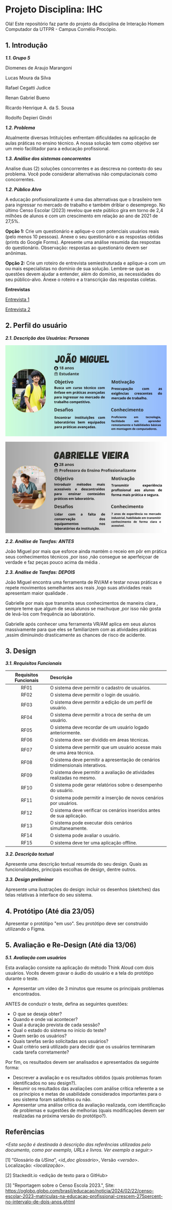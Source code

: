 
# Projeto Disciplina: IHC


Olá! Este repositório faz parte do projeto da disciplina de Interação Homem Computador da UTFPR - Campus Cornélio Procópio. 

## 1. Introdução

***1.1.  Grupo 5***

Diomenes de Araujo Marangoni

Lucas Moura da Silva

Rafael Cegatti Judice

Renan Gabriel Bueno

Ricardo Henrique A. da S. Sousa

Rodolfo Depieri Gindri

***1.2.  Problema***

Atualmente diversas Intituições enfrentam dificuldades na aplicação de aulas práticas no ensino técnico. A nossa solução tem como objetivo ser um meio facilitador para a educação profissional.

***1.3.  Análise dos sistemas concorrentes***

Analise  duas (2) soluções concorrentes e as descreva no contexto do seu problema. Você pode considerar alternativas não computacionais como concorrentes.

***1.2.  Público Alvo***

A educação profissionalizante é uma das alternativas que o brasileiro tem para ingressar no mercado de trabalho e também driblar o desemprego. No último Censo Escolar (2023) revelou que este público gira em torno de 2,4 milhões de alunos e com um crescimento em relação ao ano de 2021 de 27,5%.

**Opção 1:** Crie um questionário e aplique-o  com potenciais usuários reais  (pelo menos 10 pessoas). Anexe o seu questionário e as respostas obtidas (prints do Google Forms).  Apresente uma análise  resumida das respostas do questionário.  Observação: respostas ao questionário devem ser anônimas.

**Opção 2:** Crie um roteiro de entrevista semiestruturada e aplique-a com um ou mais especialistas no domínio de sua solução. Lembre-se que as questões devem ajudar a entender, além do domínio, as necessidades do seu público-alvo. Anexe o roteiro e a transcrição das respostas coletas.

**Entrevistas**

[Entrevista 1](https://github.com/ricardohsousa/disciplina-ihc/blob/main/Documentos/Entrevista%201.pdf)

[Entrevista 2](https://github.com/ricardohsousa/disciplina-ihc/blob/main/Documentos/Entrevista%202.PDF)
## 2. Perfil do usuário

***2.1. Descrição dos Usuários: Personas***

![Persona 1](https://github.com/ricardohsousa/disciplina-ihc/blob/main/Documentos/Persona%201.jpg)

![Persona 2](https://github.com/ricardohsousa/disciplina-ihc/blob/main/Documentos/Persona%202.jpg)

***2.2. Análise de Tarefas: ANTES***

João Miguel por mais que esforce ainda mantém o receio em pôr em prática seus conhecimentos técnicos ,por isso ,não consegue se aperfeiçoar de verdade e faz peças pouco acima da média .

***2.3. Análise de Tarefas: DEPOIS***

João Miguel encontra uma ferramenta de RV/AM e testar novas práticas e repete movimentos semelhantes aos reais ,logo suas atividades reais apresentam maior qualidade .

Gabrielle por mais que transmita seus conhecimentos de maneira clara , sempre teme que algum de seus alunos se machuque ,por isso não gosta de levá-los com frequência ao laboratório.

Gabrielle após conhecer uma ferramenta VR/AM aplica em seus alunos massivamente para que eles se familiarizem com as atividades práticas ,assim diminuindo drasticamente as chances de risco de acidente.

## 3. Design

***3.1. Requisitos Funcionais***

| Requisitos Funcionais | Descrição |
| :---: | :--- |
| RF01 | O sistema deve permitir o cadastro de usuários. 
| RF02 | O sistema deve permitir o login de usuário. 
| RF03 | O sistema deve permitir a edição de um perfil de usuário. |
| RF04 | O sistema deve permitir a troca de senha de um usuário. |
| RF05 | O sistema deve recordar de um usuário logado anteriormente. |
| RF06 | O sistema deve ser dividido em áreas técnicas. |
| RF07 | O sistema deve permitir que um usuário acesse mais de uma área técnica. |
| RF08 | O sistema deve permitir a apresentação de cenários tridimensionais interativos.
| RF09 | O sistema deve permitir a avaliação de atividades realizadas no mesmo.
| RF10 | O sistema pode gerar relatórios sobre o desempenho do usuário.
| RF11| O sistema pode permitir a inserção de novos cenários por usuários.
| RF12 | O sistema deve verificar os cenários inseridos antes de sua aplicação.
| RF13 | O sistema pode executar dois cenários simultaneamente.
| RF14 | O sistema pode avaliar o usuário.
| RF15 | O sistema deve ter uma aplicação offline.
    
***3.2. Descrição textual***    

Apresente uma descrição textual resumida do seu design.  Quais as funcionalidades, principais escolhas de design, dentre outros. 

***3.3. Design preliminar***      

Apresente uma ilustrações do design: incluir os desenhos (sketches) das telas relativas à interface do seu sistema. 

## 4. Protótipo (Até dia 23/05)

Apresentar o protótipo "em uso". Seu protótipo deve ser construído utilizando o Figma. 

## 5. Avaliação e Re-Design (Até dia 13/06)

***5.1. Avaliação com usuários*** 

Esta avaliação consiste na aplicação do método Think  Aloud com dois usuários. Vocês devem gravar o áudio do usuário e a tela do protótipo durante o teste.

-   Apresentar um vídeo de 3 minutos que resume os principais problemas encontrados.    

ANTES de conduzir o teste, defina as seguintes questões:

-   O que se deseja obter?    
-   Quando e onde vai acontecer?    
-   Qual a duração prevista de cada sessão?    
-   Qual o estado do sistema no início do teste?    
-   Quem serão os usuários?    
-   Quais tarefas serão solicitadas aos usuários?    
-   Qual critério será utilizado para decidir que os usuários terminaram cada tarefa corretamente?    

Por fim, os resultados devem ser analisados e apresentados da seguinte forma:

-   Descrever  a avaliação e os resultados obtidos (quais problemas foram identificados no seu design?).    
-   Resumir os resultados das avaliações com análise crítica referente a se os princípios e metas de usabilidade considerados importantes para o seu sistema foram satisfeitos ou não.
- Apresentar uma análise crítica da avaliação realizada, com identificação de problemas e sugestões de melhorias (quais modificações devem ser realizadas na próxima versão do protótipo?).

## Referências

*<Esta seção é destinada à descrição das referências utilizadas pelo documento, como por exemplo, URLs e livros. Ver exemplo a seguir:>*

[1] “Glossário da _USina_”, <_id_doc glossário_>, Versão <_versão_>. Localização: <_localização_>.

[2] Stackedit.io <edição de texto para o GitHub>

[3] "Reportagem sobre o Censo Escola 2023.", Site: <https://oglobo.globo.com/brasil/educacao/noticia/2024/02/22/censo-escolar-2023-matriculas-na-educacao-profissional-crescem-275percent-no-intervalo-de-dois-anos.ghtml>